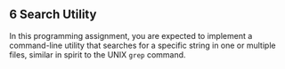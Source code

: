 ## 6 Search Utility

In this programming assignment, you are expected to implement a command-line utility that
searches for a specific string in one or multiple files, similar in spirit to the UNIX
`grep` command.
